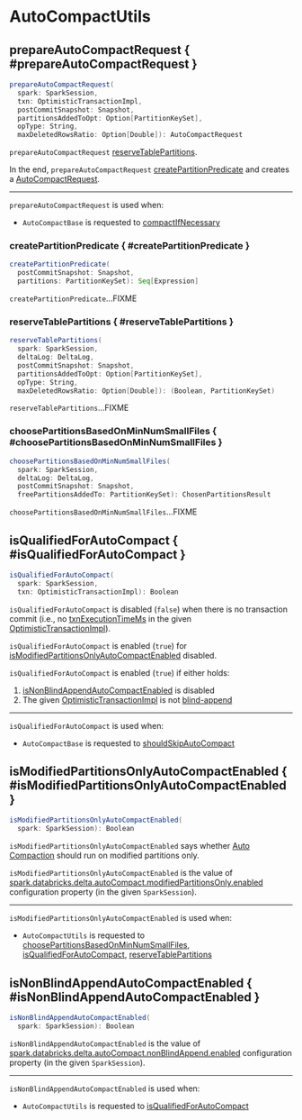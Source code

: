# AutoCompactUtils

## prepareAutoCompactRequest { #prepareAutoCompactRequest }

```scala
prepareAutoCompactRequest(
  spark: SparkSession,
  txn: OptimisticTransactionImpl,
  postCommitSnapshot: Snapshot,
  partitionsAddedToOpt: Option[PartitionKeySet],
  opType: String,
  maxDeletedRowsRatio: Option[Double]): AutoCompactRequest
```

`prepareAutoCompactRequest` [reserveTablePartitions](#reserveTablePartitions).

In the end, `prepareAutoCompactRequest` [createPartitionPredicate](#createPartitionPredicate) and creates a [AutoCompactRequest](AutoCompactRequest.md).

---

`prepareAutoCompactRequest` is used when:

* `AutoCompactBase` is requested to [compactIfNecessary](AutoCompactBase.md#compactIfNecessary)

### createPartitionPredicate { #createPartitionPredicate }

```scala
createPartitionPredicate(
  postCommitSnapshot: Snapshot,
  partitions: PartitionKeySet): Seq[Expression]
```

`createPartitionPredicate`...FIXME

### reserveTablePartitions { #reserveTablePartitions }

```scala
reserveTablePartitions(
  spark: SparkSession,
  deltaLog: DeltaLog,
  postCommitSnapshot: Snapshot,
  partitionsAddedToOpt: Option[PartitionKeySet],
  opType: String,
  maxDeletedRowsRatio: Option[Double]): (Boolean, PartitionKeySet)
```

`reserveTablePartitions`...FIXME

### choosePartitionsBasedOnMinNumSmallFiles { #choosePartitionsBasedOnMinNumSmallFiles }

```scala
choosePartitionsBasedOnMinNumSmallFiles(
  spark: SparkSession,
  deltaLog: DeltaLog,
  postCommitSnapshot: Snapshot,
  freePartitionsAddedTo: PartitionKeySet): ChosenPartitionsResult
```

`choosePartitionsBasedOnMinNumSmallFiles`...FIXME

## isQualifiedForAutoCompact { #isQualifiedForAutoCompact }

```scala
isQualifiedForAutoCompact(
  spark: SparkSession,
  txn: OptimisticTransactionImpl): Boolean
```

`isQualifiedForAutoCompact` is disabled (`false`) when there is no transaction commit (i.e., no [txnExecutionTimeMs](../OptimisticTransactionImpl.md#txnExecutionTimeMs) in the given [OptimisticTransactionImpl](../OptimisticTransactionImpl.md)).

`isQualifiedForAutoCompact` is enabled (`true`) for [isModifiedPartitionsOnlyAutoCompactEnabled](#isModifiedPartitionsOnlyAutoCompactEnabled) disabled.

`isQualifiedForAutoCompact` is enabled (`true`) if either holds:

1. [isNonBlindAppendAutoCompactEnabled](#isNonBlindAppendAutoCompactEnabled) is disabled
1. The given [OptimisticTransactionImpl](../OptimisticTransactionImpl.md) is not [blind-append](../OptimisticTransactionImpl.md#isBlindAppend)

---

`isQualifiedForAutoCompact` is used when:

* `AutoCompactBase` is requested to [shouldSkipAutoCompact](AutoCompactBase.md#shouldSkipAutoCompact)

## isModifiedPartitionsOnlyAutoCompactEnabled { #isModifiedPartitionsOnlyAutoCompactEnabled }

```scala
isModifiedPartitionsOnlyAutoCompactEnabled(
  spark: SparkSession): Boolean
```

`isModifiedPartitionsOnlyAutoCompactEnabled` says whether [Auto Compaction](index.md) should run on modified partitions only.

`isModifiedPartitionsOnlyAutoCompactEnabled` is the value of [spark.databricks.delta.autoCompact.modifiedPartitionsOnly.enabled](../configuration-properties/index.md#spark.databricks.delta.autoCompact.modifiedPartitionsOnly.enabled) configuration property (in the given `SparkSession`).

---

`isModifiedPartitionsOnlyAutoCompactEnabled` is used when:

* `AutoCompactUtils` is requested to [choosePartitionsBasedOnMinNumSmallFiles](#choosePartitionsBasedOnMinNumSmallFiles), [isQualifiedForAutoCompact](#isQualifiedForAutoCompact), [reserveTablePartitions](#reserveTablePartitions)

## isNonBlindAppendAutoCompactEnabled { #isNonBlindAppendAutoCompactEnabled }

```scala
isNonBlindAppendAutoCompactEnabled(
  spark: SparkSession): Boolean
```

`isNonBlindAppendAutoCompactEnabled` is the value of [spark.databricks.delta.autoCompact.nonBlindAppend.enabled](../configuration-properties/index.md#spark.databricks.delta.autoCompact.nonBlindAppend.enabled) configuration property (in the given `SparkSession`).

---

`isNonBlindAppendAutoCompactEnabled` is used when:

* `AutoCompactUtils` is requested to [isQualifiedForAutoCompact](#isQualifiedForAutoCompact)
